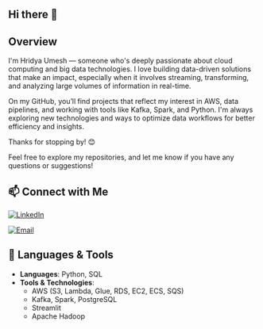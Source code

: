 ## Hi there 👋

<!--
**Hridya2001/Hridya2001** is a ✨ _special_ ✨ repository because its `README.md` (this file) appears on your GitHub profile.

Here are some ideas to get you started:

- 🔭 I’m currently working on ...
- 🌱 I’m currently learning ...
- 👯 I’m looking to collaborate on ...
- 🤔 I’m looking for help with ...
- 💬 Ask me about ...
- 📫 How to reach me: ...
- 😄 Pronouns: ...
- ⚡ Fun fact: ...
-->
## Overview

I'm Hridya Umesh — someone who's deeply passionate about cloud computing and big data technologies. I love building data-driven solutions that make an impact, especially when it involves streaming, transforming, and analyzing large volumes of information in real-time.

On my GitHub, you’ll find projects that reflect my interest in AWS, data pipelines, and working with tools like Kafka, Spark, and Python. I'm always exploring new technologies and ways to optimize data workflows for better efficiency and insights.

Thanks for stopping by! 😊

Feel free to explore my repositories, and let me know if you have any questions or suggestions!

## 📫 Connect with Me

 [![LinkedIn](https://img.shields.io/badge/LinkedIn-blue?logo=linkedin)](https://www.linkedin.com/in/hridya-umesh-860078319)

 
[![Email](https://img.shields.io/badge/Email-red?logo=gmail)](mailto:hridyaumesh2@gmail.com)


## 🌱 Languages & Tools

- **Languages**: Python, SQL
- **Tools & Technologies**: 
  - AWS (S3, Lambda, Glue, RDS, EC2, ECS, SQS)
  - Kafka, Spark, PostgreSQL
  - Streamlit
  - Apache Hadoop
